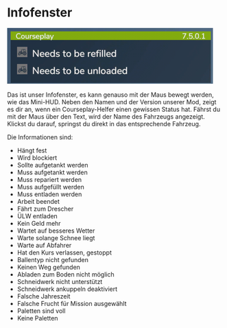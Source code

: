 # Infofenster

![Image](../assets/images/infopanel_0_0_480_130.png)


Das ist unser Infofenster, es kann genauso mit der Maus bewegt werden, wie das Mini-HUD.
Neben den Namen und der Version unserer Mod, zeigt es dir an, wenn ein Courseplay-Helfer einen gewissen Status hat.
Fährst du mit der Maus über den Text, wird der Name des Fahrzeugs angezeigt.
Klickst du darauf, springst du direkt in das entsprechende Fahrzeug.



Die Informationen sind:
- Hängt fest
- Wird blockiert
- Sollte aufgetankt werden
- Muss aufgetankt werden
- Muss repariert werden
- Muss aufgefüllt werden
- Muss entladen werden
- Arbeit beendet
- Fährt zum Drescher
- ÜLW entladen
- Kein Geld mehr
- Wartet auf besseres Wetter
- Warte solange Schnee liegt
- Warte auf Abfahrer
- Hat den Kurs verlassen, gestoppt
- Ballentyp nicht gefunden
- Keinen Weg gefunden
- Abladen zum Boden nicht möglich
- Schneidwerk nicht unterstützt
- Schneidwerk ankuppeln deaktiviert
- Falsche Jahreszeit
- Falsche Frucht für Mission ausgewählt
- Paletten sind voll
- Keine Paletten



